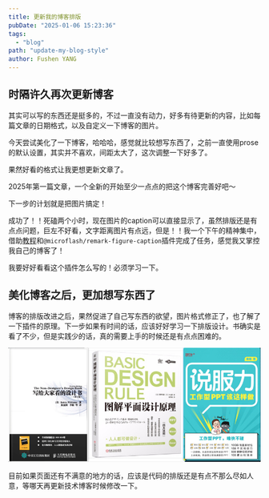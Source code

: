 ```yaml
---
title: 更新我的博客排版
pubDate: "2025-01-06 15:23:36"
tags:
  - "blog"
path: "update-my-blog-style"
author: Fushen YANG
---
```


## 时隔许久再次更新博客

其实可以写的东西还是挺多的，不过一直没有动力，好多有待更新的内容，比如每篇文章的日期格式，以及自定义一下博客的图片。

今天尝试美化了一下博客，哈哈哈，感觉就比较想写东西了，之前一直使用prose的默认设置，其实并不喜欢，间距太大了，这次调整一下好多了。

果然好看的格式让我更想更新文章了。

2025年第一篇文章，一个全新的开始至少一点点的把这个博客完善好吧～

下一步的计划就是把图片搞定！

成功了！！死磕两个小时，现在图片的caption可以直接显示了，虽然排版还是有点点问题，巨左不好看，文字距离图片有点远，但是！！我一个下午的精神集中，借助[教程](https://blog.asyncx.top/zh/blog/2024-03-27/)和`@microflash/remark-figure-caption`插件完成了任务，感觉我又掌控我自己的博客了！

我要好好看看这个插件怎么写的！必须学习一下。

## 美化博客之后，更加想写东西了

博客的排版改进之后，果然促进了自己写东西的欲望，图片格式修正了，也了解了一下插件的原理。下一步如果有时间的话，应该好好学习一下排版设计。书确实是看了不少，但是实践少的话，真的需要上手的时候还是有点点困难的。

![设计类的书确实是看了一些，不过还是缺少实践呢……](13/design-books.png)

目前如果页面还有不满意的地方的话，应该是代码的排版还是有点不那么尽如人意，等哪天再更新技术博客时候修改一下。
